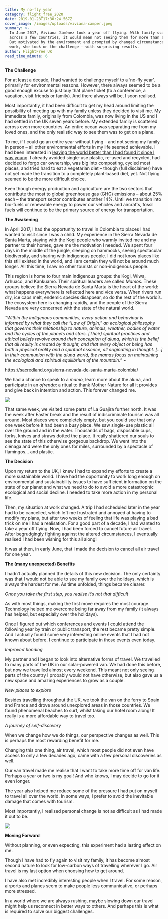 ```yaml
---
title: My no-fly year
category: flight_free_2020
date: 2019-01-28T17:30:24.567Z
cover_image: /images/uploads/viviana-camper.jpeg
summary: >-
  In June 2017, Viviana Jiménez took a year off flying. With family scattered
  across a few countries, it would mean not seeing them for more than a year.
  But motivated by the environment and prompted by changed circumstances at
  work, she took on the challenge – with surprising results.
author: FlightFree UK
read_time_minute: 6
---
```

**The Challenge**

For at least a decade, I had wanted to challenge myself to a ‘no-fly year’, primarily for environmental reasons. However, there always seemed to be a good enough excuse to just buy that plane ticket (to a conference, a vacation, visit friends or family). And there always will be, I soon realised. 

Most importantly, it had been difficult to get my head around limiting the possibility of meeting up with my family unless they decided to visit me. My immediate family, originally from Colombia, was now living in the US and I had settled in the UK seven years before. My extended family is scattered across even more countries. An entire ocean was separating me from my loved ones, and the only realistic way to see them was to get on a plane. 

To me, if I could go an entire year without flying – and not seeing my family in person – all other environmental efforts in my life seemed achievable. I had been interested in [leaving the world better than I had found it since I was young](https://www.thesisters.global/single-post/2018/07/19/My-Environmental-Journey?mc_cid=e67ff9fcb8&mc_eid=138a432). I already avoided single-use plastic, re-used and recycled, had decided to forgo car ownership, was big into composting, cycled most places, and tried hard to eat a vegetarian diet – though (full disclaimer) have not yet made the transition to a completely plant-based diet, yet. Not flying seemed to be the more difficult choice. 

Even though energy production and agriculture are the two sectors that contribute the most to global greenhouse gas (GHG) emissions – about 25% each – the transport sector contributes another 14%. Until we transition into bio-fuels or renewable energy to power our vehicles and aircrafts, fossil fuels will continue to be the primary source of energy for transportation. 

**The Awakening**

In April 2017, I had the opportunity to travel in Colombia to places I had wanted to visit since I was a child. My experience in the Sierra Nevada de Santa Marta, staying with the Kogi people who warmly invited me and my partner to their homes, gave me the motivation I needed. We spent four days in the middle of the jungle, sleeping on hammocks, seeing spectacular biodiversity, and sharing with indigenous people. I did not know places like this still existed in the world, and I am certain they will not be around much longer. All this time, I saw no other tourists or non-indigenous people. 

This region is home to four main indigenous groups: the Kogi, Wiwa, Arhuaco, and Kankuamo. Their spiritual leaders are called _Mamos._ These groups believe the Sierra Nevada de Santa Marta is the heart of the world: what happens everywhere is reflected here and vice versa. When rivers run dry, ice caps melt, endemic species disappear, so do the rest of the world’s. The ecosystem here is changing rapidly, and the people of the Sierra Nevada are very concerned with the state of the natural world. 

_“Within the indigenous communities, every action and behaviour is informed by what they call the “Law of Origin,” an ecological philosophy that governs their relationship to nature, animals, weather, bodies of water and the cycles of the planets and stars. \[Their] spiritual practices and ethical beliefs revolve around their conception of aluna, which is the belief that all reality is created by thought, and that every object or being has both a physical reality and a spiritual essence, all originating in thought. \[…] In their communion with the aluna world, the mamas focus on maintaining the ecological and spiritual equilibrium of the mountain.”_ ~ 

<https://sacredland.org/sierra-nevada-de-santa-marta-colombia/>

We had a chance to speak to a _mamo,_ learn more about the aluna, and participate in an _ofrenda_: a ritual to thank Mother Nature for all it provides and give back in intention and action. This forever changed me. 

![](/images/uploads/viviana-colombia.jpeg)

That same week, we visited some parts of La Guajira further north. It was the week after Easter break and the result of indiscriminate tourism was all around. Most places were completely empty, but you could see that only one week before it had been a busy place. We saw single-use plastic all over the ground and in the water. Thousands of bags, disposable cups, forks, knives and straws dotted the place. It really shattered our souls to see the state of this otherwise gorgeous backdrop. We went into the ciénaga and were the only ones for miles, surrounded by a spectacle of flamingos… and plastic.

**The Decision**

Upon my return to the UK, I knew I had to expand my efforts to create a more sustainable world. I have had the opportunity to work long enough on environmental and sustainability issues to have sufficient information on the state of our planet and what we need to do to avoid a more catastrophic ecological and social decline. I needed to take more action in my personal life.

Then, my situation at work changed. A trip I had scheduled later in the year had to be cancelled, which left me frustrated and annoyed at having to modify my plans, but after two weeks of feeling that life was playing a bad trick on me I had a realisation. For a good part of a decade, I had wanted to take a year off flying. Now, I had been forced to cancel future air travel. After begrudgingly fighting against the altered circumstances, I eventually realised I had been wishing for this all along! 

It was at then, in early June, that I made the decision to cancel all air travel for one year. 

**The (many unexpected) Benefits** 

I hadn’t actually planned the details of this new decision. The only certainty was that I would not be able to see my family over the holidays, which is always the hardest for me. As time unfolded, things became clearer. 

_Once you take the first step, you realise it’s not that difficult_ 

As with most things, making the first move requires the most courage. Technology helped me overcome being far away from my family (it always has helped, but especially over the holidays).  

Once I figured out which conferences and events I could attend the following year by train or public transport, the rest became pretty simple. And I actually found some very interesting online events that I had not known about before. I continue to participate in those events even today. 

_Improved bonding_ 

My partner and I began to look into alternative forms of travel. We travelled to many parts of the UK in our solar-powered van. We had done this before, but now we travelled almost every weekend. This meant not only seeing parts of the country I probably would not have otherwise, but also gave us a new space and amazing experiences to grow as a couple. 

_New places to explore_ 

Besides travelling throughout the UK, we took the van on the ferry to Spain and France and drove around unexplored areas in those countries. We found phenomenal beaches to surf, whilst taking our hotel room along! It really is a more affordable way to travel too.

_A journey of self-discovery_ 

When we change how we do things, our perspective changes as well. This is perhaps the most rewarding benefit for me. 

Changing this one thing, air travel, which most people did not even have access to only a few decades ago, came with a few personal discoveries as well.

Our van travel made me realise that I want to take more time off for van life. Perhaps a year or two is my goal! And who knows, I may decide to go for it even longer.

The year also helped me reduce some of the pressure I had put on myself to travel all over the world. In some ways, I prefer to avoid the inevitable damage that comes with tourism. 

Most importantly, I realised personal change is not as difficult as I had made it out to be. 

![](/images/uploads/viviana-camper.jpeg)

**Moving Forward**

Without planning, or even expecting, this experiment had a lasting effect on me. 

Though I have had to fly again to visit my family, it has become almost second nature to look for low-carbon ways of travelling wherever I go. Air travel is my last option when choosing how to get around. 

I have also met incredibly interesting people when I travel. For some reason, airports and planes seem to make people less communicative, or perhaps more stressed. 

In a world where we are always rushing, maybe slowing down our travel might help us reconnect in better ways to others. And perhaps this is what is required to solve our biggest challenges.
